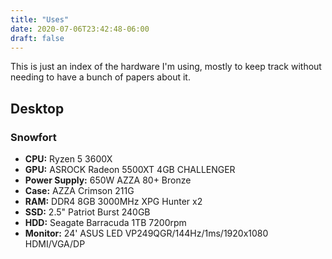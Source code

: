 ```yaml
---
title: "Uses"
date: 2020-07-06T23:42:48-06:00
draft: false
---
```

This is just an index of the hardware I'm using,
mostly to keep track without needing to have a bunch of papers about it.

## Desktop

### Snowfort
- **CPU:** Ryzen 5 3600X
- **GPU:** ASROCK Radeon 5500XT 4GB CHALLENGER
- **Power Supply:** 650W AZZA 80+ Bronze
- **Case:** AZZA Crimson 211G
- **RAM:** DDR4 8GB 3000MHz XPG Hunter x2
- **SSD:** 2.5" Patriot Burst 240GB
- **HDD:** Seagate Barracuda 1TB 7200rpm
- **Monitor:** 24' ASUS LED VP249QGR/144Hz/1ms/1920x1080 HDMI/VGA/DP
